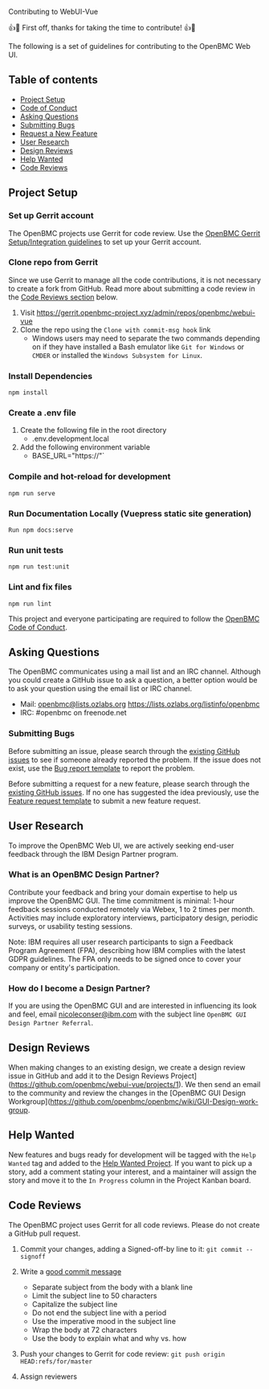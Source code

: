 Contributing to WebUI-Vue

:+1::tada: First off, thanks for taking the time to contribute! :+1::tada:

The following is a set of guidelines for contributing to the OpenBMC Web UI.

## Table of contents
- [Project Setup](#project-setup)
- [Code of Conduct](#code-of-conduct)
- [Asking Questions](#asking-questions)
- [Submitting Bugs](#submitting-bugs)
- [Request a New Feature](#request-a-new-feature)
- [User Research](#user-research)
- [Design Reviews](#design-reviews)
- [Help Wanted](#help-wanted)
- [Code Reviews](#code-reviews)

## Project Setup

### Set up Gerrit account
The OpenBMC projects use Gerrit for code review. Use the [OpenBMC Gerrit Setup/Integration guidelines](https://github.com/openbmc/docs/blob/master/development/gerrit-setup.md) to set up your Gerrit account.

### Clone repo from Gerrit
Since we use Gerrit to manage all the code contributions, it is not necessary to create a fork from GitHub. Read more about submitting a code review in the [Code Reviews section](#code-reviews) below.

1. Visit https://gerrit.openbmc-project.xyz/admin/repos/openbmc/webui-vue
2. Clone the repo using the `Clone with commit-msg hook` link
    - Windows users may need to separate the two commands depending on if they have installed a Bash emulator like `Git for Windows` or `CMDER` or installed the `Windows Subsystem for Linux`.

### Install Dependencies
```
npm install
```

### Create a .env file
1. Create the following file in the root directory
     - .env.development.local
1. Add the following environment variable
    - BASE_URL="https://<BMC IP address or FQDN>"`


### Compile and hot-reload for development
```
npm run serve
```

### Run Documentation Locally (Vuepress static site generation)
```
Run npm docs:serve
```

### Run unit tests
```
npm run test:unit
```

### Lint and fix files
```
npm run lint
```

This project and everyone participating are required to follow the [OpenBMC Code of Conduct](https://github.com/openbmc/docs/blob/master/code-of-conduct.md).

## Asking Questions
The OpenBMC communicates using a mail list and an IRC channel. Although you could create a GitHub issue to ask a question, a better option would be to ask your question using the email list or IRC channel.

- Mail: openbmc@lists.ozlabs.org https://lists.ozlabs.org/listinfo/openbmc
- IRC: #openbmc on freenode.net

### Submitting Bugs
Before submitting an issue, please search through the [existing GitHub issues](https://github.com/openbmc/webui-vue/issues) to see if someone already reported the problem. If the issue does not exist, use the [Bug report template](https://github.com/openbmc/webui-vue/issues/new?assignees=&labels=&template=bug_report.md&title=) to report the problem.

Before submitting a request for a new feature, please search through the [existing GitHub issues](https://github.com/openbmc/webui-vue/issues). If no one has suggested the idea previously, use the [Feature request template](https://github.com/openbmc/webui-vue/issues/new?assignees=&labels=&template=feature_request.md&title=) to submit a new feature request.

## User Research
To improve the OpenBMC Web UI, we are actively seeking end-user feedback through the IBM Design Partner program.

### What is an OpenBMC Design Partner?
Contribute your feedback and bring your domain expertise to help us improve the OpenBMC GUI. The time commitment is minimal: 1-hour feedback sessions conducted remotely via Webex, 1 to 2 times per month. Activities may include exploratory interviews, participatory design, periodic surveys, or usability testing sessions.

Note: IBM requires all user research participants to sign a Feedback Program Agreement (FPA), describing how IBM complies with the latest GDPR guidelines. The FPA only needs to be signed once to cover your company or entity's participation.


### How do I become a Design Partner?
If you are using the OpenBMC GUI and are interested in influencing its look and feel, email nicoleconser@ibm.com with the subject line `OpenBMC GUI Design Partner Referral`.

## Design Reviews
When making changes to an existing design, we create a design review issue in GitHub and add it to the Design Reviews Project](https://github.com/openbmc/webui-vue/projects/1). We then send an email to the community and review the changes in the [OpenBMC GUI Design Workgroup](https://github.com/openbmc/openbmc/wiki/GUI-Design-work-group.

## Help Wanted
New features and bugs ready for development will be tagged with the `Help Wanted` tag and added to the [Help Wanted Project](https://github.com/openbmc/webui-vue/projects/2). If you want to pick up a story, add a comment stating your interest, and a maintainer will assign the story and move it to the `In Progress` column in the Project Kanban board.

## Code Reviews
The OpenBMC project uses Gerrit for all code reviews. Please do not create a GitHub pull request.

1. Commit your changes, adding a Signed-off-by line to it:  `git commit --signoff`
1. Write a [good commit message](https://chris.beams.io/posts/git-commit/)
    - Separate subject from the body with a blank line
    - Limit the subject line to 50 characters
    - Capitalize the subject line
    - Do not end the subject line with a period
    - Use the imperative mood in the subject line
    - Wrap the body at 72 characters
    - Use the body to explain what and why vs. how

1. Push your changes to Gerrit for code review: `git push origin HEAD:refs/for/master`
1. Assign reviewers



